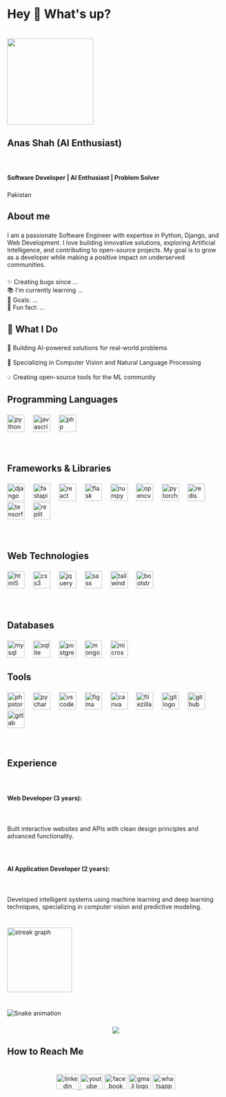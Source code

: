 <h1 align="left">Hey 👋 What's up?</h1>

###

<br clear="both">

<div align="left">
  <img height="200" src="[https://media.licdn.com/dms/image/v2/D4D03AQEyznQFosuO1A/profile-displayphoto-shrink_800_800/B4DZRzMcB4G4AU-/0/1737099431029?e=1744243200&v=beta&t=f0vrZdmYzNSlolC55aKtQUl9ByFZ1VgQs59MM5zEmm4](https://media.licdn.com/dms/image/v2/D4E35AQGC6rkVTwg2lg/profile-framedphoto-shrink_400_400/B4EZUoq_XpHcAc-/0/1740144113481?e=1749218400&v=beta&t=GebpAuJj7qW0Ga08zjAcrsPHv7nrZ5Je7wvA4ncl7bU)"  />
</div>

###

<h2 align="left">Anas Shah (AI Enthusiast)</h2>

###

<br clear="both">

<h4 align="left">Software Developer | AI Enthusiast | Problem Solver</h4>

###

<p align="left">Pakistan</p>

###

<h2 align="left">About me</h2>

###

<p align="left">I am a passionate Software Engineer with expertise in Python, Django, and Web Development. I love building innovative solutions, exploring Artificial Intelligence, and contributing to open-source projects. My goal is to grow as a developer while making a positive impact on underserved communities.</p>

###

<p align="left">✨ Creating bugs since ...<br>📚 I'm currently learning ...<br>🎯 Goals: ...<br>🎲 Fun fact: ...</p>

###

<h2 align="left">🚀 What I Do</h2>

###

<p align="left">🔭 Building AI-powered solutions for real-world problems<br><br>🤖 Specializing in Computer Vision and Natural Language Processing<br><br>💡 Creating open-source tools for the ML community</p>

###

<h2 align="left">Programming Languages</h2>

###

<div align="left">
  <img src="https://cdn.jsdelivr.net/gh/devicons/devicon/icons/python/python-original.svg" height="40" alt="python logo"  />
  <img width="12" />
  <img src="https://cdn.jsdelivr.net/gh/devicons/devicon/icons/javascript/javascript-original.svg" height="40" alt="javascript logo"  />
  <img width="12" />
  <img src="https://cdn.jsdelivr.net/gh/devicons/devicon/icons/php/php-original.svg" height="40" alt="php logo"  />
</div>

###

<br clear="both">

<h2 align="left">Frameworks & Libraries</h2>

###

<div align="left">
  <img src="https://cdn.jsdelivr.net/gh/devicons/devicon/icons/django/django-plain.svg" height="40" alt="django logo"  />
  <img width="12" />
  <img src="https://cdn.jsdelivr.net/gh/devicons/devicon/icons/fastapi/fastapi-original.svg" height="40" alt="fastapi logo"  />
  <img width="12" />
  <img src="https://cdn.jsdelivr.net/gh/devicons/devicon/icons/react/react-original.svg" height="40" alt="react logo"  />
  <img width="12" />
  <img src="https://cdn.jsdelivr.net/gh/devicons/devicon/icons/flask/flask-original.svg" height="40" alt="flask logo"  />
  <img width="12" />
  <img src="https://cdn.jsdelivr.net/gh/devicons/devicon/icons/numpy/numpy-original.svg" height="40" alt="numpy logo"  />
  <img width="12" />
  <img src="https://cdn.jsdelivr.net/gh/devicons/devicon/icons/opencv/opencv-original.svg" height="40" alt="opencv logo"  />
  <img width="12" />
  <img src="https://cdn.jsdelivr.net/gh/devicons/devicon/icons/pytorch/pytorch-original.svg" height="40" alt="pytorch logo"  />
  <img width="12" />
  <img src="https://cdn.simpleicons.org/redis/DC382D" height="40" alt="redis logo"  />
  <img width="12" />
  <img src="https://cdn.jsdelivr.net/gh/devicons/devicon/icons/tensorflow/tensorflow-original.svg" height="40" alt="tensorflow logo"  />
  <img width="12" />
  <img src="https://cdn.simpleicons.org/replit/F26207" height="40" alt="replit logo"  />
</div>

###

<br clear="both">

<h2 align="left">Web Technologies</h2>

###

<div align="left">
  <img src="https://cdn.jsdelivr.net/gh/devicons/devicon/icons/html5/html5-original.svg" height="40" alt="html5 logo"  />
  <img width="12" />
  <img src="https://cdn.jsdelivr.net/gh/devicons/devicon/icons/css3/css3-original.svg" height="40" alt="css3 logo"  />
  <img width="12" />
  <img src="https://cdn.jsdelivr.net/gh/devicons/devicon/icons/jquery/jquery-original.svg" height="40" alt="jquery logo"  />
  <img width="12" />
  <img src="https://skillicons.dev/icons?i=sass" height="40" alt="sass logo"  />
  <img width="12" />
  <img src="https://cdn.simpleicons.org/tailwindcss/06B6D4" height="40" alt="tailwindcss logo"  />
  <img width="12" />
  <img src="https://cdn.jsdelivr.net/gh/devicons/devicon/icons/bootstrap/bootstrap-original.svg" height="40" alt="bootstrap logo"  />
</div>

###

<br clear="both">

<h2 align="left">Databases</h2>

###

<div align="left">
  <img src="https://cdn.jsdelivr.net/gh/devicons/devicon/icons/mysql/mysql-original.svg" height="40" alt="mysql logo"  />
  <img width="12" />
  <img src="https://skillicons.dev/icons?i=sqlite" height="40" alt="sqlite logo"  />
  <img width="12" />
  <img src="https://cdn.jsdelivr.net/gh/devicons/devicon/icons/postgresql/postgresql-original.svg" height="40" alt="postgresql logo"  />
  <img width="12" />
  <img src="https://cdn.jsdelivr.net/gh/devicons/devicon/icons/mongodb/mongodb-original.svg" height="40" alt="mongodb logo"  />
  <img width="12" />
  <img src="https://cdn.jsdelivr.net/gh/devicons/devicon/icons/microsoftsqlserver/microsoftsqlserver-plain.svg" height="40" alt="microsoftsqlserver logo"  />
</div>

###

<h2 align="left">Tools</h2>

###

<div align="left">
  <img src="https://cdn.jsdelivr.net/gh/devicons/devicon/icons/phpstorm/phpstorm-original.svg" height="40" alt="phpstorm logo"  />
  <img width="12" />
  <img src="https://cdn.jsdelivr.net/gh/devicons/devicon/icons/pycharm/pycharm-original.svg" height="40" alt="pycharm logo"  />
  <img width="12" />
  <img src="https://cdn.jsdelivr.net/gh/devicons/devicon/icons/vscode/vscode-original.svg" height="40" alt="vscode logo"  />
  <img width="12" />
  <img src="https://cdn.jsdelivr.net/gh/devicons/devicon/icons/figma/figma-original.svg" height="40" alt="figma logo"  />
  <img width="12" />
  <img src="https://cdn.jsdelivr.net/gh/devicons/devicon/icons/canva/canva-original.svg" height="40" alt="canva logo"  />
  <img width="12" />
  <img src="https://cdn.jsdelivr.net/gh/devicons/devicon/icons/filezilla/filezilla-plain.svg" height="40" alt="filezilla logo"  />
  <img width="12" />
  <img src="https://cdn.jsdelivr.net/gh/devicons/devicon/icons/git/git-original.svg" height="40" alt="git logo"  />
  <img width="12" />
  <img src="https://cdn.jsdelivr.net/gh/devicons/devicon/icons/github/github-original.svg" height="40" alt="github logo"  />
  <img width="12" />
  <img src="https://cdn.jsdelivr.net/gh/devicons/devicon/icons/gitlab/gitlab-original.svg" height="40" alt="gitlab logo"  />
</div>

###

<br clear="both">

<h2 align="left">Experience</h2>

###

<br clear="both">

<h4 align="left">Web Developer (3 years):</h4>

###

<br clear="both">

<p align="left">Built interactive websites and APIs with clean design principles and advanced functionality.</p>

###

<br clear="both">

<h4 align="left">AI Application Developer (2 years):</h4>

###

<br clear="both">

<p align="left">Developed intelligent systems using machine learning and deep learning techniques, specializing in computer vision and predictive modeling.</p>

###

<br clear="both">

<div align="left">
  <img src="https://streak-stats.demolab.com?user=anas-789&locale=en&mode=daily&theme=dracula&hide_border=true&border_radius=21&order=3" height="150" alt="streak graph"  />
</div>

###

<br clear="both">

<img src="https://raw.githubusercontent.com/anas-789/output/snake.svg" alt="Snake animation" />

###

<div align="center">
  <img src="https://profile-counter.glitch.me/anas-789/count.svg?"  />
</div>

###

<h2 align="left">How to Reach Me</h2>

###

<br clear="both">

<div align="center">
  <a href="https://www.linkedin.com/in/anas-shah-bukhari/" target="_blank">
    <img src="https://raw.githubusercontent.com/maurodesouza/profile-readme-generator/master/src/assets/icons/social/linkedin/default.svg" width="52" height="35" alt="linkedin logo"  />
  </a>
  <img src="https://raw.githubusercontent.com/maurodesouza/profile-readme-generator/master/src/assets/icons/social/youtube/default.svg" width="52" height="35" alt="youtube logo"  />
  <img src="https://raw.githubusercontent.com/maurodesouza/profile-readme-generator/master/src/assets/icons/social/facebook/default.svg" width="52" height="35" alt="facebook logo"  />
  <img src="https://raw.githubusercontent.com/maurodesouza/profile-readme-generator/master/src/assets/icons/social/gmail/default.svg" width="52" height="35" alt="gmail logo"  />
  <a href="https://web.whatsapp.com/?send=923032408013" target="_blank">
    <img src="https://raw.githubusercontent.com/maurodesouza/profile-readme-generator/master/src/assets/icons/social/whatsapp/default.svg" width="52" height="35" alt="whatsapp logo"  />
  </a>
</div>

###
